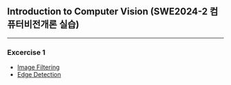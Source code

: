 ## Introduction to Computer Vision (SWE2024-2 컴퓨터비전개론 실습)
<hr>

### Excercise 1
- [Image Filtering](https://github.com/0x106053b/Introduction_To_CV/blob/main/Excercise1/Part1.%20Image%20Filtering.ipynb)
- [Edge Detection](https://github.com/0x106053b/Introduction_To_CV/blob/main/Excercise1/Part2.%20Edge%20Detection.ipynb)
